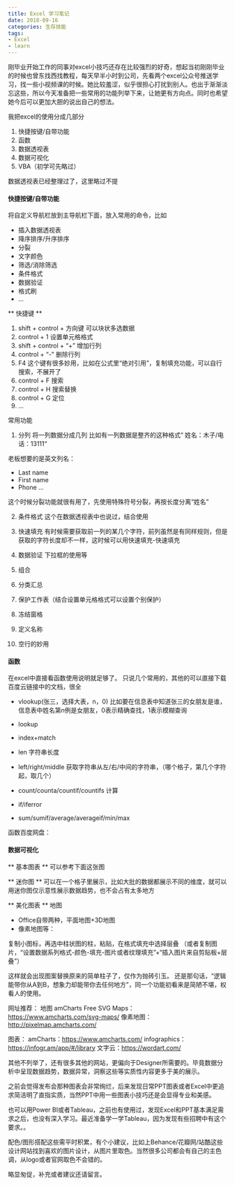```yaml
---
title: Excel 学习笔记
date: 2018-09-16
categories: 生存技能
tags: 
- Excel
- learn
---
```



刚毕业开始工作的同事对excel小技巧还存在比较强烈的好奇，想起当初刚刚毕业的时候也曾东找西找教程，每天早半小时到公司，先看两个excel公众号推送学习，找一些小视频课的时候。她比较羞涩，似乎很担心打扰到别人。也出于渐渐淡忘这些，所以今天准备把一些常用的功能列举下来，让她更有方向点。同时也希望她今后可以更加大胆的说出自己的想法。

我把excel的使用分成几部分
1. 快捷按键/自带功能
2. 函数
3. 数据透视表
4. 数据可视化
5. VBA（初学可先略过）

数据透视表已经整理过了，这里略过不提

<!-- more -->

#### 快捷按键/自带功能 ####
将自定义导航栏放到主导航栏下面，放入常用的命令，比如
- 插入数据透视表
- 降序排序/升序排序
- 分裂
- 文字颜色
- 筛选/消除筛选
- 条件格式
- 数据验证
- 格式刷
- ...

** 快捷键 **
1. shift + control + 方向键 可以块状多选数据
2. control + 1  设置单元格格式
3. shift + control + “+” 增加行列
4. control + “-” 删除行列
5. F4 这个键有很多妙用，比如在公式里“绝对引用”，复制填充功能，可以自行搜索，不展开了
6. control + F  搜索
7. control + H 搜索替换
8. control + G 定位
9. ... 



常用功能
1. 分列
将一列数据分成几列
比如有一列数据是整齐的这种格式“ 姓名：木子/电话：13111“

老板想要的是英文列名：
- Last name
- First name
- Phone
...

这个时候分裂功能就很有用了，先使用特殊符号分裂，再按长度分离“姓名”


2. 条件格式
这个在数据透视表中也说过，结合使用

3. 快速填充
有时候需要获取前一列的某几个字符，前列虽然是有同样规则，但是获取的字符长度却不一样，这时候可以用快速填充-快速填充


4. 数据验证
下拉框的使用等

5. 组合
6. 分类汇总
7. 保护工作表（结合设置单元格格式可以设置个别保护）
8. 冻结窗格
9. 定义名称
10. 空行的妙用


#### 函数 #### 
在excel中直接看函数使用说明就足够了。
只说几个常用的，其他的可以直接下载百度云链接中的文档，很全
- vlookup(张三，选择大表，n，0) 比如要在信息表中知道张三的女朋友是谁，信息表中姓名第n例是女朋友，0表示精确查找，1表示模糊查询

- lookup
- index+match
- len 字符串长度
- left/right/middle 获取字符串从左/右/中间的字符串，（哪个格子，第几个字符起，取几个）
- count/counta/countif/countifs 计算
- if/iferror
- sum/sumif/average/averageif/min/max

函数百度网盘：


#### 数据可视化 ####
** 基本图表 **
可以参考下面这张图

** 迷你图 **
可以在一个格子里展示，比如大批的数据都展示不同的维度，就可以用迷你图仅示意性展示数据趋势，也不会占有太多地方

** 美化图表 **
地图
- Office自带两种，平面地图+3D地图
- 像素地图等：

复制小图标，再选中柱状图的柱，粘贴，在格式填充中选择层叠
（或者复制图片，“设置数据系列格式-颜色-填充-图片或者纹理填充”+“插入图片来自剪贴板+层叠”）

这样就会出现图案替换原来的简单柱子了，仅作为抛砖引玉。
还是那句话，“逻辑能带你从A到B，想象力却能带你去任何地方”，同一个功能初看来是简陋不堪，权看人的使用。


网址推荐：
地图
amCharts Free SVG Maps：https://www.amcharts.com/svg-maps/
像素地图：http://pixelmap.amcharts.com/

图表：
amCharts：https://www.amcharts.com/ 
infographics：https://infogr.am/app/#/library
文字云：https://wordart.com/

其他不列举了，还有很多其他的网站，更偏向于Designer所需要的。毕竟数据分析中呈现数据趋势，数据异常，洞察这些等实质性内容更多于美的展示。


之前会觉得发布会那种图表会非常绚烂，后来发现日常PPT图表或者Excel中更追求简洁明了直指实质，当然PPT中用一些图表小技巧还是会显得专业和美感。

也可以用Power BI或者Tableau，之前也有使用过，发现Excel和PPT基本满足需求之后，也没有深入学习。最近准备学一学Tableau，因为发现有些招聘中有这个要求。。

配色/图形搭配这些需平时积累，有个小建议，比如上Behance/花瓣网/站酷这些设计网站找到喜欢的图片设计，从图片里取色。当然很多公司都会有自己的主色调，从logo或者官网取色不会错的。

略显匆促，补充或者建议还请留言。


















